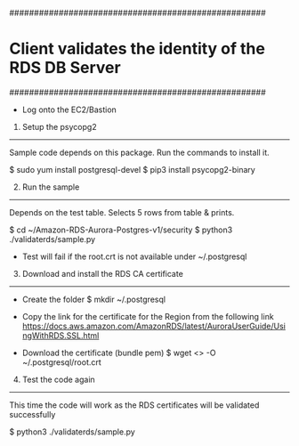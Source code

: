 ####################################################
# Client validates the identity of the RDS DB Server
####################################################

* Log onto the EC2/Bastion

1. Setup the psycopg2
---------------------
Sample code depends on this package. Run the commands to install it.

$ sudo yum install postgresql-devel
$ pip3 install psycopg2-binary

2. Run the sample
-----------------
Depends on the test table. Selects 5 rows from table & prints.

$ cd ~/Amazon-RDS-Aurora-Postgres-v1/security
$ python3  ./validaterds/sample.py

* Test will fail if the root.crt is not available under ~/.postgresql

3. Download and install the RDS CA certificate
-----------------------------------------------
* Create the folder
$ mkdir ~/.postgresql

* Copy the link for the certificate for the Region from the following link
https://docs.aws.amazon.com/AmazonRDS/latest/AuroraUserGuide/UsingWithRDS.SSL.html

* Download the certificate (bundle pem)
$ wget <<Paste the link for the certificate>> -O ~/.postgresql/root.crt

4. Test the code again
----------------------
This time the code will work as the RDS certificates will be validated successfully

$ python3   ./validaterds/sample.py